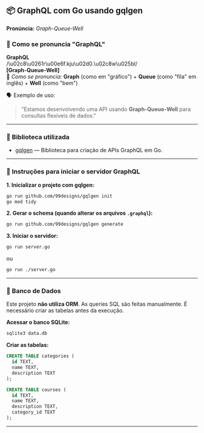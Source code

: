 ## 📦 GraphQL com Go usando gqlgen

**Pronúncia:** *Graph-Queue-Well*

### 🎤 Como se pronuncia "GraphQL"

**GraphQL**  
/\u02c8\u0261r\u00e6f.kju\u02d0.\u02c8w\u025bl/  
**[Graph-Queue-Well]**  
🔴 *Como se pronuncia:* **Graph** (como em "gráfico") + **Queue** (como "fila" em inglês) + **Well** (como "bem")  

🗣️ Exemplo de uso:  
> "Estamos desenvolvendo uma API usando **Graph-Queue-Well** para consultas flexíveis de dados."

---

### 🔗 Biblioteca utilizada
- [gqlgen](https://gqlgen.com/) — Biblioteca para criação de APIs GraphQL em Go.

---

### 🚀 Instruções para iniciar o servidor GraphQL

**1. Inicializar o projeto com gqlgen:**
```bash
go run github.com/99designs/gqlgen init
go mod tidy
```

**2. Gerar o schema (quando alterar os arquivos `.graphql`):**
```bash
go run github.com/99designs/gqlgen generate
```

**3. Iniciar o servidor:**
```bash
go run server.go
```
ou
```bash
go run ./server.go
```

---

### 💃 Banco de Dados

Este projeto **não utiliza ORM**. As queries SQL são feitas manualmente. É necessário criar as tabelas antes da execução.

**Acessar o banco SQLite:**
```bash
sqlite3 data.db
```

**Criar as tabelas:**
```sql
CREATE TABLE categories (
  id TEXT,
  name TEXT,
  description TEXT
);

CREATE TABLE courses (
  id TEXT,
  name TEXT,
  description TEXT,
  category_id TEXT
);
```

---

